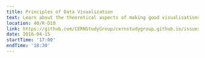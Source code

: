 ```yaml
---
title: Principles of Data Visualization
text: Learn about the theoretical aspects of making good visualisations
location: 40/R-D10
link: https://github.com/CERNStudyGroup/cernstudygroup.github.io/issues/42
date: 2016-04-15
startTime: '17:00'
endTime: '18:30'
---
```

